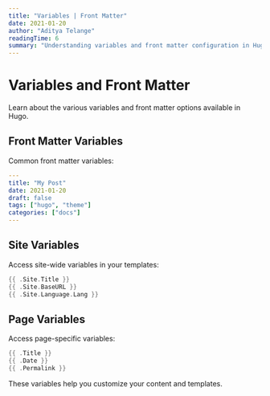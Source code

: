 ```yaml
---
title: "Variables | Front Matter"
date: 2021-01-20
author: "Aditya Telange"
readingTime: 6
summary: "Understanding variables and front matter configuration in Hugo"
---
```


# Variables and Front Matter

Learn about the various variables and front matter options available in Hugo.

## Front Matter Variables

Common front matter variables:
```yaml
---
title: "My Post"
date: 2021-01-20
draft: false
tags: ["hugo", "theme"]
categories: ["docs"]
---
```

## Site Variables

Access site-wide variables in your templates:
```go
{{ .Site.Title }}
{{ .Site.BaseURL }}
{{ .Site.Language.Lang }}
```

## Page Variables

Access page-specific variables:
```go
{{ .Title }}
{{ .Date }}
{{ .Permalink }}
```

These variables help you customize your content and templates. 